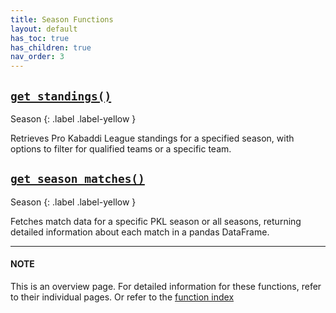 ```yaml
---
title: Season Functions
layout: default
has_toc: true
has_children: true
nav_order: 3
---
```


## [`get_standings()`](/kabaddiPy/season-functions/get_standings.html) 
Season
{: .label .label-yellow }

Retrieves Pro Kabaddi League standings for a specified season, with options to filter for qualified teams or a specific team.



## [`get_season_matches()`](/kabaddiPy/season-functions/get_season_matches.html)
Season
{: .label .label-yellow }

Fetches match data for a specific PKL season or all seasons, returning detailed information about each match in a pandas DataFrame.

---
#### NOTE

This is an overview page. For detailed information for these functions, refer to their individual pages. Or refer to the [function index](/kabaddiPy/function-index.html)
